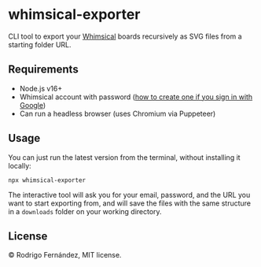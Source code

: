 # whimsical-exporter

CLI tool to export your [Whimsical](https://whimsical.com) boards recursively as SVG files from a starting folder URL.

## Requirements

- Node.js v16+
- Whimsical account with password ([how to create one if you sign in with Google](https://help.whimsical.com/article/582-how-to-change-or-reset-your-password))
- Can run a headless browser (uses Chromium via Puppeteer)

## Usage

You can just run the latest version from the terminal, without installing it locally:

```shell
npx whimsical-exporter
```

The interactive tool will ask you for your email, password, and the URL you want to start exporting from, and will save the files with the same structure in a `downloads` folder on your working directory.

## License

© Rodrigo Fernández, MIT license.

